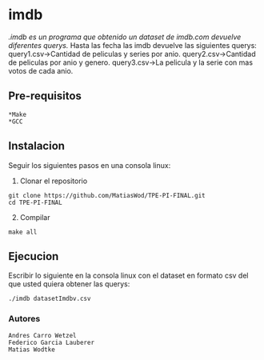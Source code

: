 
# imdb

_.imdb es un programa que obtenido un dataset de imdb.com devuelve diferentes querys._
Hasta las fecha las imdb devuelve las siguientes querys:
    query1.csv->Cantidad de peliculas y series por anio.
    query2.csv->Cantidad de peliculas por anio y genero.
    query3.csv->La pelicula y la serie con mas votos de cada anio.


## Pre-requisitos
    *Make
    *GCC

## Instalacion
Seguir los siguientes pasos en una consola linux: 
1. Clonar el repositorio

```
git clone https://github.com/MatiasWod/TPE-PI-FINAL.git
cd TPE-PI-FINAL
```

2. Compilar

```
make all
```
## Ejecucion
Escribir lo siguiente en la consola linux con el dataset en formato csv del que usted quiera obtener las querys:
```
./imdb datasetImdbv.csv
```
### Autores
    Andres Carro Wetzel
    Federico Garcia Lauberer
    Matias Wodtke